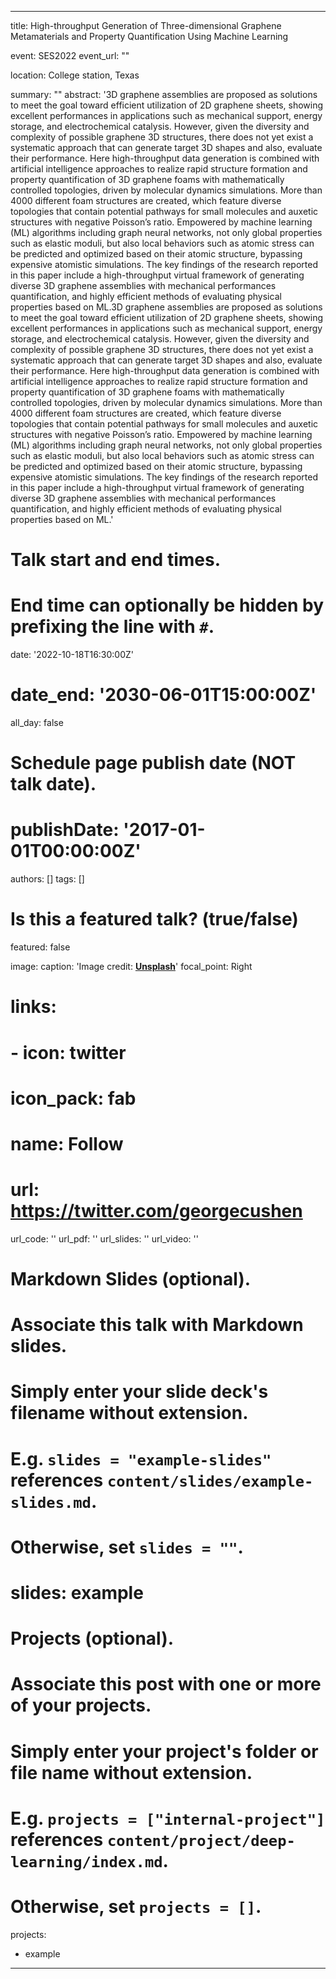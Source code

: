 
---
title: High-throughput Generation of Three-dimensional Graphene Metamaterials and Property Quantification Using Machine Learning

event: SES2022
event_url: ""

location: College station, Texas

summary: ""
abstract: '3D graphene assemblies are proposed as solutions to meet the goal toward efficient utilization of 2D graphene sheets, showing excellent performances in applications such as mechanical support, energy storage, and electrochemical catalysis. However, given the diversity and complexity of possible graphene 3D structures, there does not yet exist a systematic approach that can generate target 3D shapes and also, evaluate their performance. Here high-throughput data generation is combined with artificial intelligence approaches to realize rapid structure formation and property quantification of 3D graphene foams with mathematically controlled topologies, driven by molecular dynamics simulations. More than 4000 different foam structures are created, which feature diverse topologies that contain potential pathways for small molecules and auxetic structures with negative Poisson’s ratio. Empowered by machine learning (ML) algorithms including graph neural networks, not only global properties such as elastic moduli, but also local behaviors such as atomic stress can be predicted and optimized based on their atomic structure, bypassing expensive atomistic simulations. The key findings of the research reported in this paper include a high-throughput virtual framework of generating diverse 3D graphene assemblies with mechanical performances quantification, and highly efficient methods of evaluating physical properties based on ML.3D graphene assemblies are proposed as solutions to meet the goal toward efficient utilization of 2D graphene sheets, showing excellent performances in applications such as mechanical support, energy storage, and electrochemical catalysis. However, given the diversity and complexity of possible graphene 3D structures, there does not yet exist a systematic approach that can generate target 3D shapes and also, evaluate their performance. Here high-throughput data generation is combined with artificial intelligence approaches to realize rapid structure formation and property quantification of 3D graphene foams with mathematically controlled topologies, driven by molecular dynamics simulations. More than 4000 different foam structures are created, which feature diverse topologies that contain potential pathways for small molecules and auxetic structures with negative Poisson’s ratio. Empowered by machine learning (ML) algorithms including graph neural networks, not only global properties such as elastic moduli, but also local behaviors such as atomic stress can be predicted and optimized based on their atomic structure, bypassing expensive atomistic simulations. The key findings of the research reported in this paper include a high-throughput virtual framework of generating diverse 3D graphene assemblies with mechanical performances quantification, and highly efficient methods of evaluating physical properties based on ML.'

# Talk start and end times.
#   End time can optionally be hidden by prefixing the line with `#`.
date: '2022-10-18T16:30:00Z'
# date_end: '2030-06-01T15:00:00Z'
all_day: false

# Schedule page publish date (NOT talk date).
# publishDate: '2017-01-01T00:00:00Z'

authors: []
tags: []

# Is this a featured talk? (true/false)
featured: false

image:
  caption: 'Image credit: [**Unsplash**](https://unsplash.com/photos/bzdhc5b3Bxs)'
  focal_point: Right

# links:
#  - icon: twitter
#    icon_pack: fab
#    name: Follow
#    url: https://twitter.com/georgecushen
url_code: ''
url_pdf: ''
url_slides: ''
url_video: ''

# Markdown Slides (optional).
#   Associate this talk with Markdown slides.
#   Simply enter your slide deck's filename without extension.
#   E.g. `slides = "example-slides"` references `content/slides/example-slides.md`.
#   Otherwise, set `slides = ""`.
# slides: example

# Projects (optional).
#   Associate this post with one or more of your projects.
#   Simply enter your project's folder or file name without extension.
#   E.g. `projects = ["internal-project"]` references `content/project/deep-learning/index.md`.
#   Otherwise, set `projects = []`.
projects:
  - example
---

